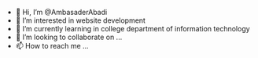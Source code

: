 - 👋 Hi, I’m @AmbasaderAbadi
- 👀 I’m interested in website development
- 🌱 I’m currently learning in college department of information technology
- 💞️ I’m looking to collaborate on ...
- 📫 How to reach me ...

<!---
AmbasaderAbadi/AmbasaderAbadi is a ✨ special ✨ repository because its `README.md` (this file) appears on your GitHub profile.
You can click the Preview link to take a look at your changes.
--->
